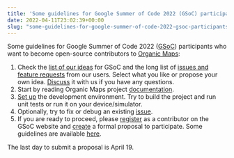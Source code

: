 ```yaml
---
title: 'Some guidelines for Google Summer of Code 2022 (GSoC) participants who want to become open-source contributors to Organic Maps'
date: 2022-04-11T23:02:39+00:00
slug: "some-guidelines-for-google-summer-of-code-2022-gsoc-participants-who-want-to-become-open-source-contributors-to-organic-maps"
---
```


Some guidelines for Google Summer of Code 2022 ([GSoC](https://summerofcode.withgoogle.com/)) participants who want to become open-source contributors to [Organic Maps](https://summerofcode.withgoogle.com/programs/2022/organizations/organic-maps):

1. Check the [list of our ideas](https://github.com/organicmaps/organicmaps/wiki/GSoC-2022-ideas) for GSoC and the long list of [issues and feature requests](https://github.com/organicmaps/organicmaps/issues) from our users. Select what you like or propose your own idea. [Discuss](https://organicmaps.app/#community) it with us if you have any questions.
2. Start by reading Organic Maps project [documentation](https://github.com/organicmaps/organicmaps/tree/master/docs).
3. [Set up](https://github.com/organicmaps/organicmaps/blob/master/docs/INSTALL.md) the development environment. Try to build the project and run unit tests or run it on your device/simulator.
4. Optionally, try to fix or debug an existing [issue](https://github.com/organicmaps/organicmaps/issues?q=is%3Aissue+is%3Aopen+label%3A%22Good+first+issue%22).
5. If you are ready to proceed, please [register](https://summerofcode.withgoogle.com/register/contributor) as a contributor on the GSoC website and [create](https://summerofcode.withgoogle.com/programs/2022/organizations/organic-maps/create-proposal) a formal proposal to participate. Some guidelines are available [here](https://google.github.io/gsocguides/student/writing-a-proposal).

The last day to submit a proposal is April 19.
